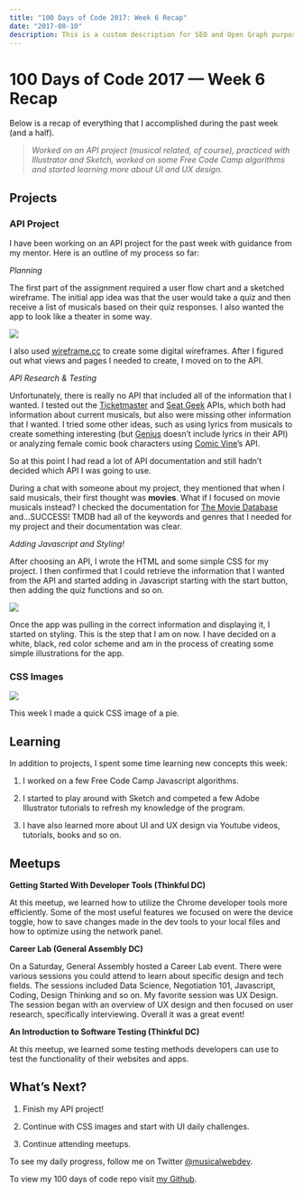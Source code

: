 ```yaml
---
title: "100 Days of Code 2017: Week 6 Recap"
date: "2017-08-10"
description: This is a custom description for SEO and Open Graph purposes, rather than the default generated excerpt. Simply add a description field to the frontmatter.
---
```


# 100 Days of Code 2017 — Week 6 Recap



Below is a recap of everything that I accomplished during the past week (and a half).
> *Worked on an API project (musical related, of course), practiced with Illustrator and Sketch, worked on some Free Code Camp algorithms and started learning more about UI and UX design.*

## Projects

### API Project

I have been working on an API project for the past week with guidance from my mentor. Here is an outline of my process so far:

*Planning*

The first part of the assignment required a user flow chart and a sketched wireframe. The initial app idea was that the user would take a quiz and then receive a list of musicals based on their quiz responses. I also wanted the app to look like a theater in some way.

![](https://cdn-images-1.medium.com/max/4110/1*p7y0FlD1R_yaMRSm7gXTIw.png)

I also used [wireframe.cc](https://wireframe.cc/) to create some digital wireframes. After I figured out what views and pages I needed to create, I moved on to the API.

*API Research & Testing*

Unfortunately, there is really no API that included all of the information that I wanted. I tested out the [Ticketmaster](http://developer.ticketmaster.com/) and [Seat Geek](http://platform.seatgeek.com/) APIs, which both had information about current musicals, but also were missing other information that I wanted. I tried some other ideas, such as using lyrics from musicals to create something interesting (but [Genius](https://docs.genius.com/) doesn’t include lyrics in their API) or analyzing female comic book characters using [Comic Vine](http://comicvine.gamespot.com/api/)’s API.

So at this point I had read a lot of API documentation and still hadn’t decided which API I was going to use.

During a chat with someone about my project, they mentioned that when I said musicals, their first thought was **movies**. What if I focused on movie musicals instead? I checked the documentation for [The Movie Database](https://www.themoviedb.org/documentation/api) and…SUCCESS! TMDB had all of the keywords and genres that I needed for my project and their documentation was clear.

*Adding Javascript and Styling!*

After choosing an API, I wrote the HTML and some simple CSS for my project. I then confirmed that I could retrieve the information that I wanted from the API and started adding in Javascript starting with the start button, then adding the quiz functions and so on.

![](https://cdn-images-1.medium.com/max/2994/1*h3qbK0233YNouI2LiglpzQ.png)

Once the app was pulling in the correct information and displaying it, I started on styling. This is the step that I am on now. I have decided on a white, black, red color scheme and am in the process of creating some simple illustrations for the app.

### CSS Images

![](https://cdn-images-1.medium.com/max/2318/1*rCr6cLjE2dXtzKVBIBOEFg.png)

This week I made a quick CSS image of a pie.

## Learning

In addition to projects, I spent some time learning new concepts this week:

1. I worked on a few Free Code Camp Javascript algorithms.

1. I started to play around with Sketch and competed a few Adobe Illustrator tutorials to refresh my knowledge of the program.

1. I have also learned more about UI and UX design via Youtube videos, tutorials, books and so on.

## Meetups

**Getting Started With Developer Tools (Thinkful DC)**

At this meetup, we learned how to utilize the Chrome developer tools more efficiently. Some of the most useful features we focused on were the device toggle, how to save changes made in the dev tools to your local files and how to optimize using the network panel.

**Career Lab (General Assembly DC)**

On a Saturday, General Assembly hosted a Career Lab event. There were various sessions you could attend to learn about specific design and tech fields. The sessions included Data Science, Negotiation 101, Javascript, Coding, Design Thinking and so on. My favorite session was UX Design. The session began with an overview of UX design and then focused on user research, specifically interviewing. Overall it was a great event!

**An Introduction to Software Testing (Thinkful DC)**

At this meetup, we learned some testing methods developers can use to test the functionality of their websites and apps.

## What’s Next?

1. Finish my API project!

1. Continue with CSS images and start with UI daily challenges.

1. Continue attending meetups.

To see my daily progress, follow me on Twitter [@musicalwebdev](https://twitter.com/musicalwebdev).

To view my 100 days of code repo visit [my Github](https://github.com/brittanyrw).
